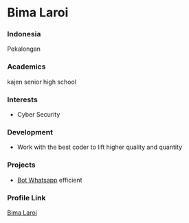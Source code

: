 # Bima Laroi

### Indonesia

Pekalongan

### Academics

kajen senior high school

### Interests

- Cyber Security

### Development

- Work with the best coder to lift higher quality and quantity

### Projects

- [Bot Whatsapp](https://github.com/bimaexz) efficient

### Profile Link

[Bima Laroi](https://github.com/bimaexz)
